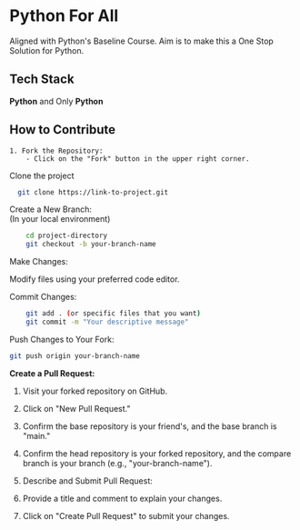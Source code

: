 
# Python For All

Aligned with Python's Baseline Course. Aim is to make this a One Stop Solution for Python.




## Tech Stack

**Python** and Only **Python**


## How to Contribute

    1. Fork the Repository:
        - Click on the "Fork" button in the upper right corner.

Clone the project

```bash
  git clone https://link-to-project.git
```

Create a New Branch: \
(In your local environment)

```bash
    cd project-directory
    git checkout -b your-branch-name
```
Make Changes:

Modify files using your preferred code editor.

Commit Changes:

```bash
    git add . (or specific files that you want)
    git commit -m "Your descriptive message"
```

Push Changes to Your Fork:
```bash
git push origin your-branch-name
```

**Create a Pull Request:**

1. Visit your forked repository on GitHub.
2. Click on "New Pull Request."
3. Confirm the base repository is your friend's, and the base branch is "main."
4. Confirm the head repository is your forked repository, and the compare branch is your branch (e.g., "your-branch-name").
5. Describe and Submit Pull Request:

6. Provide a title and comment to explain your changes.
7. Click on "Create Pull Request" to submit your changes.
